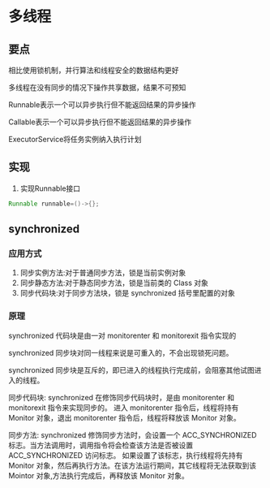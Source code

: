 # 多线程

## 要点

相比使用锁机制，并行算法和线程安全的数据结构更好

多线程在没有同步的情况下操作共享数据，结果不可预知

Runnable表示一个可以异步执行但不能返回结果的异步操作

Callable表示一个可以异步执行但不能返回结果的异步操作

ExecutorService将任务实例纳入执行计划

## 实现

1. 实现Runnable接口

```java
Runnable runnable=()->{};
```

## synchronized

### 应用方式

1. 同步实例方法:对于普通同步方法，锁是当前实例对象
2. 同步静态方法:对于静态同步方法，锁是当前类的 Class 对象
3. 同步代码块:对于同步方法块，锁是 synchronized 括号里配置的对象

### 原理

synchronized 代码块是由一对 monitorenter 和 monitorexit 指令实现的

synchronized 同步块对同一线程来说是可重入的，不会出现锁死问题。

synchronized 同步块是互斥的，即已进入的线程执行完成前，会阻塞其他试图进入的线程。

同步代码块:
synchronized 在修饰同步代码块时，是由 monitorenter 和 monitorexit 指令来实现同步的。
进入 monitorenter 指令后，线程将持有 Monitor 对象，退出 monitorenter 指令后，线程将释放该 Monitor 对象。

同步方法:
synchronized 修饰同步方法时，会设置一个 ACC_SYNCHRONIZED 标志。当方法调用时，调用指令将会检查该方法是否被设置 ACC_SYNCHRONIZED 访问标志。
如果设置了该标志，执行线程将先持有 Monitor 对象，然后再执行方法。在该方法运行期间，其它线程将无法获取到该 Mointor 对象,方法执行完成后，再释放该 Monitor 对象。
   